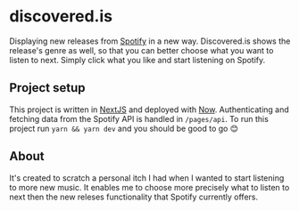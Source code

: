 # discovered.is
Displaying new releases from [Spotify](https://www.spotify.com) in a new way. Discovered.is shows the release's genre as well, so that you can better choose what you want to listen to next. Simply click what you like and start listening on Spotify.

## Project setup
This project is written in [NextJS](https://nextjs.org/) and deployed with [Now](https://zeit.co/). Authenticating and fetching data from the Spotify API is handled in `/pages/api`. To run this project run `yarn && yarn dev` and you should be good to go 😊  

## About
It's created to scratch a personal itch I had when I wanted to start listening to more new music. It enables me to choose more precisely what to listen to next then the new releses functionality that Spotify currently offers.
